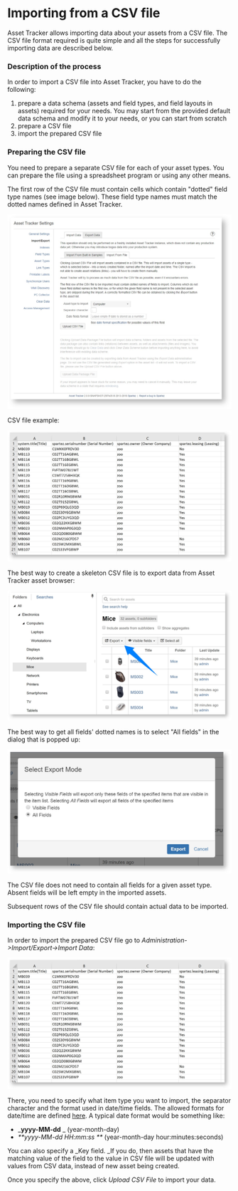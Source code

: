 # Importing from a CSV file

Asset Tracker allows importing data about your assets from a CSV file. The CSV file format required is quite simple and all the steps for successfully importing data are described below.

### Description of the process

In order to import a CSV file into Asset Tracker, you have to do the following:

1. prepare a data schema \(assets and field types, and field layouts in assets\)  required for your needs. You may start from the provided default data schema and modify it to your needs, or you can start from scratch
2. prepare a CSV file
3. import the prepared CSV file

### Preparing the CSV file

You need to prepare a separate CSV file for each of your asset types. You can prepare the file using a spreadsheet program or using any other means.

The first row of the CSV file must contain cells which contain "dotted" field type names \(see image below\). These field type names must match the dotted names defined in Asset Tracker.

![](../../.gitbook/assets/image%20%2837%29.png)



CSV file example:

![](../../.gitbook/assets/image%20%2831%29.png)



The best way to create a skeleton CSV file is to export data from Asset Tracker asset browser:

![](../../.gitbook/assets/image%20%2851%29.png)



The best way to get all fields' dotted names is to select "All fields" in the dialog that is popped up:

![](../../.gitbook/assets/image%20%2844%29.png)



The CSV file does not need to contain all fields for a given asset type. Absent fields will be left empty in the imported assets.

Subsequent rows of the CSV file should contain actual data to be imported.

### Importing the CSV file

In order to import the prepared CSV file go to _Administration-&gt;Import/Export-&gt;Import Data_:

![](../../.gitbook/assets/image%20%2824%29.png)

There, you need to specify what item type you want to import, the separator character and the format used in date/time fields. The allowed formats for date/time are defined [here](http://docs.oracle.com/javase/7/docs/api/java/text/SimpleDateFormat.html). A typical date format would be something like:

* _**yyyy-MM-dd**  _     \(year-month-day\)
* _**yyyy-MM-dd HH:mm:ss **_    \(year-month-day hour:minutes:seconds\)

You can also specify a _Key field. _If you do, then assets that have the matching value of the field to the value in CSV file will be updated with values from CSV data, instead of new asset being created.

Once you specify the above, click _Upload CSV File_ to import your data.

